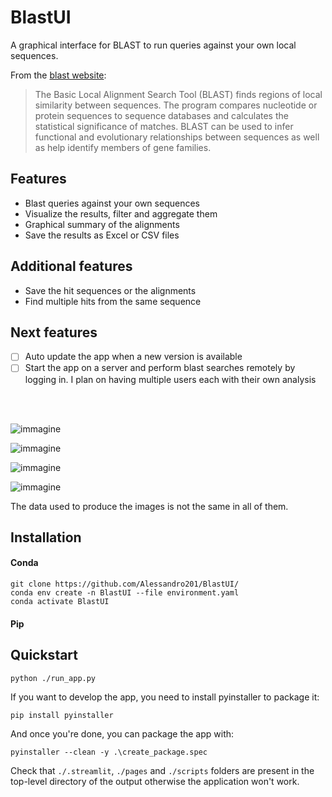 # BlastUI

A graphical interface for BLAST to run queries against your own local sequences.

From the [blast website](https://blast.ncbi.nlm.nih.gov/Blast.cgi):
> The Basic Local Alignment Search Tool (BLAST) finds regions of local similarity between sequences.
> The program compares nucleotide or protein sequences to sequence databases and calculates the
> statistical significance of matches. BLAST can be used to infer functional and evolutionary relationships
> between sequences as well as help identify members of gene families.

## Features

- Blast queries against your own sequences
- Visualize the results, filter and aggregate them
- Graphical summary of the alignments
- Save the results as Excel or CSV files

## Additional features

- Save the hit sequences or the alignments
- Find multiple hits from the same sequence

## Next features

- [ ] Auto update the app when a new version is available
- [ ] Start the app on a server and perform blast searches remotely by logging in. I plan on having multiple users each
  with their own analysis

<br>
<br>


![immagine](https://user-images.githubusercontent.com/61567683/227249073-3cb94f8e-e045-40be-8ff9-91de799537bb.png)

![immagine](https://user-images.githubusercontent.com/61567683/227252687-d1fb102a-72c4-47b4-91eb-17f617ef9a5e.png)

![immagine](https://user-images.githubusercontent.com/61567683/227253947-c1a8f3ec-d255-406b-848f-33985cc26c14.png)

![immagine](https://user-images.githubusercontent.com/61567683/227254938-732ed1ac-27a5-4f04-a49e-186d47fb180c.png)

The data used to produce the images is not the same in all of them.

## Installation

#### Conda

```
git clone https://github.com/Alessandro201/BlastUI/
conda env create -n BlastUI --file environment.yaml
conda activate BlastUI
```

#### Pip

## Quickstart

```
python ./run_app.py
```

If you want to develop the app, you need to install pyinstaller to package it:

```
pip install pyinstaller
```

And once you're done, you can package the app with:

```
pyinstaller --clean -y .\create_package.spec 
```

Check that `./.streamlit`, `./pages` and `./scripts` folders are present in the top-level directory of the output
otherwise the application won't work.
